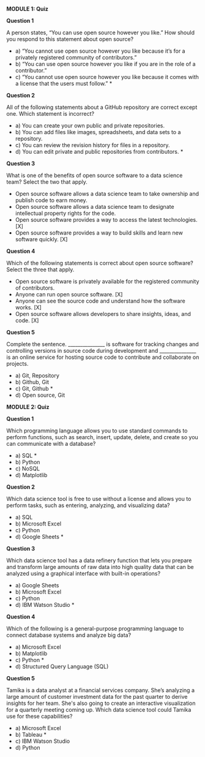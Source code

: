 **MODULE 1: Quiz**

**Question 1**

A person states, “You can use open source however you like.”
How should you respond to this statement about open source?
  + a) “You cannot use open source however you like because it’s for a privately registered community of contributors.”
  + b) “You can use open source however you like if you are in the role of a contributor.”
  + c) “You cannot use open source however you like because it comes with a license that the users must follow.” *

**Question 2**

All of the following statements about a GitHub repository are correct except one.
Which statement is incorrect?
  + a) You can create your own public and private repositories.
  + b) You can add files like images, spreadsheets, and data sets to a repository.
  + c) You can review the revision history for files in a repository.
  + d) You can edit private and public repositories from contributors. *

**Question 3**

What is one of the benefits of open source software to a data science team?
Select the two that apply.
  + Open source software allows a data science team to take ownership and publish code to earn money.
  + Open source software allows a data science team to designate intellectual property rights for the code.
  + Open source software provides a way to access the latest technologies. [X]
  + Open source software provides a way to build skills and learn new software quickly. [X]

**Question 4**

Which of the following statements is correct about open source software?
Select the three that apply.
  + Open source software is privately available for the registered community of contributors.
  + Anyone can run open source software. [X]
  + Anyone can see the source code and understand how the software works. [X]
  + Open source software allows developers to share insights, ideas, and code. [X]

**Question 5**

Complete the sentence. _______________ is software for tracking changes and controlling versions in source code during development and _______________ is an online service for hosting source code to contribute and collaborate on projects.
  + a) Git, Repository
  + b) Github, Git
  + c) Git, Github *
  + d) Open source, Git


**MODULE 2: Quiz**

**Question 1**

Which programming language allows you to use standard commands to perform functions, such as search, insert, update, delete, and create so you can communicate with a database?
  + a) SQL *
  + b) Python
  + c) NoSQL
  + d) Matplotlib

**Question 2**

Which data science tool is free to use without a license and allows you to perform tasks, such as entering, analyzing, and visualizing data?
  + a) SQL
  + b) Microsoft Excel
  + c) Python
  + d) Google Sheets *

**Question 3**

Which data science tool has a data refinery function that lets you prepare and transform large amounts of raw data into high quality data that can be analyzed using a graphical interface with built-in operations?
  + a) Google Sheets
  + b) Microsoft Excel
  + c) Python
  + d) IBM Watson Studio *

**Question 4**

Which of the following is a general-purpose programming language to connect database systems and analyze big data? 
  + a) Microsoft Excel
  + b) Matplotlib
  + c) Python *
  + d) Structured Query Language (SQL)

**Question 5**

Tamika is a data analyst at a financial services company. She’s analyzing a large amount of  customer investment data for the past quarter to derive insights for her team. She's also going to create an interactive visualization for a quarterly meeting coming up.
Which data science tool could Tamika use for these capabilities?
  + a) Microsoft Excel
  + b) Tableau *
  + c) IBM Watson Studio
  + d) Python
